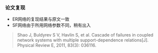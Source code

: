### 论文复现

- ER网络的复现结果与原文一致
- SF网络由于所用网络参数不同，稍有出入
>Shao J, Buldyrev S V, Havlin S, et al. Cascade of failures in coupled network systems with multiple support-dependence relations[J]. Physical Review E, 2011, 83(3): 036116.
